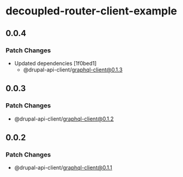 # decoupled-router-client-example

## 0.0.4

### Patch Changes

- Updated dependencies [1f0bed1]
  - @drupal-api-client/graphql-client@0.1.3

## 0.0.3

### Patch Changes

- @drupal-api-client/graphql-client@0.1.2

## 0.0.2

### Patch Changes

- @drupal-api-client/graphql-client@0.1.1
